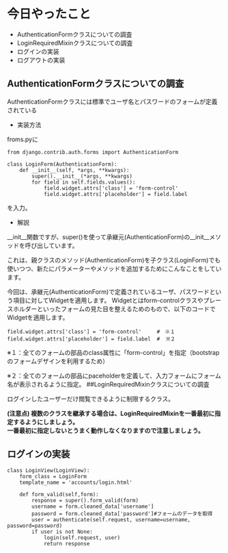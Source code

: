 # 今日やったこと
- AuthenticationFormクラスについての調査
- LoginRequiredMixinクラスについての調査
- ログインの実装
- ログアウトの実装

## AuthenticationFormクラスについての調査
AuthenticationFormクラスには標準でユーザ名とパスワードのフォームが定義されている

- 実装方法

froms.pyに

    from django.contrib.auth.forms import AuthenticationForm

    class LoginForm(AuthenticationForm):
        def __init__(self, *args, **kwargs):
            super().__init__(*args, **kwargs)
            for field in self.fields.values():
                field.widget.attrs['class'] = 'form-control'
                field.widget.attrs['placeholder'] = field.label 
を入力。
- 解説

__init__関数ですが、super()を使って承継元(AuthenticationForm)の__init__メソッドを呼び出しています。

これは、親クラスのメソッド(AuthenticationForm)を子クラス(LoginForm)でも使いつつ、新たにパラメーターやメソッドを追加するためにこんなことをしています。

今回は、承継元(AuthenticationForm)で定義されているユーザ、パスワードという項目に対してWidgetを適用します。
Widgetとはform-controlクラスやプレースホルダーといったフォームの見た目を整えるためのもので、以下のコードでWidgetを適用します。

    field.widget.attrs['class'] = 'form-control'     #　※１
    field.widget.attrs['placeholder'] = field.label  #  ※２
※１：全てのフォームの部品のclass属性に「form-control」を指定（bootstrapのフォームデザインを利用するため）

※２：全てのフォームの部品にpaceholderを定義して、入力フォームにフォーム名が表示されるように指定。
##LoginRequiredMixinクラスについての調査

ログインしたユーザーだけ閲覧できるように制限するクラス。

**(注意点)
複数のクラスを継承する場合は、LoginRequiredMixinを一番最初に指定するようにしましょう。   
一番最初に指定しないとうまく動作しなくなりますので注意しましょう。**


## ログインの実装



    class LoginView(LoginView):
        form_class = LoginForm
        template_name = 'accounts/login.html'

        def form_valid(self,form):
            response = super().form_valid(form)
            username = form.cleaned_data['username']
            password = form.cleaned_data['password']#フォームのデータを取得
            user = authenticate(self.request, username=username, password=password)
            if user is not None:
                login(self.request, user)
                return response
